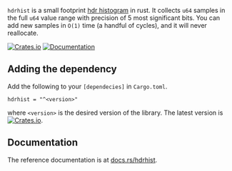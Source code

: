 `hdrhist` is a small footprint [hdr histogram](https://hdrhistogram.github.io/HdrHistogram/) in rust. It collects `u64` samples in the full `u64` value range with precision of 5 most significant bits. You can add new samples in `O(1)` time (a handful of cycles), and it will never reallocate.

[![Crates.io](https://img.shields.io/crates/v/hdrhist.svg)](https://crates.io/crates/hdrhist) [![Documentation](https://docs.rs/hdrhist/badge.svg)](https://docs.rs/hdrhist)

## Adding the dependency

Add the following to your `[dependecies]` in `Cargo.toml`.

```
hdrhist = "^<version>"
```

where `<version>` is the desired version of the library. The latest version is [![Crates.io](https://img.shields.io/crates/v/hdrhist.svg)](https://crates.io/crates/hdrhist).

## Documentation

The reference documentation is at [docs.rs/hdrhist](https://docs.rs/hdrhist).

